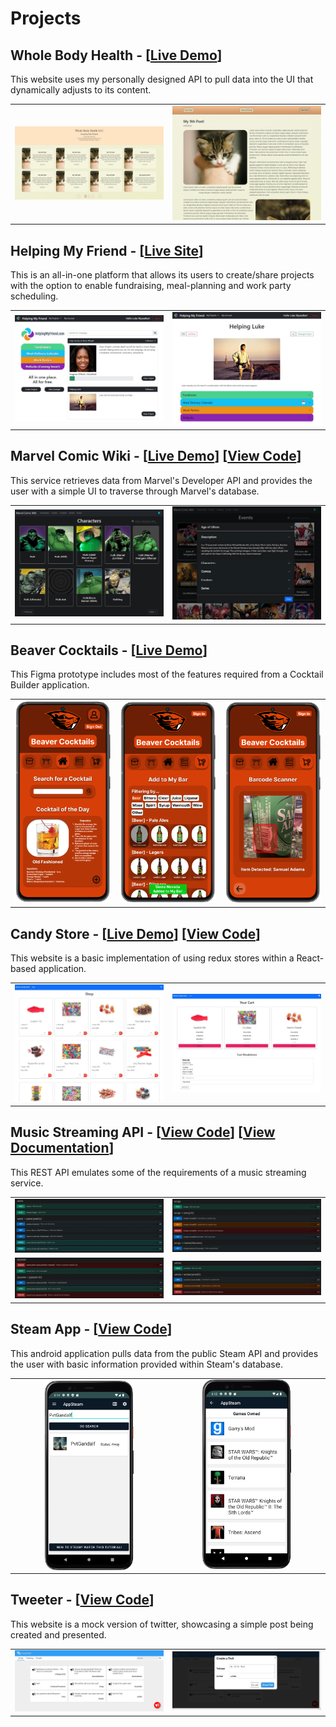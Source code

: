 # Projects
## Whole Body Health - [[Live Demo](https://main.d3s3bgzi9y4jfb.amplifyapp.com/)]
This website uses my personally designed API to pull data into the UI that dynamically adjusts to its content.
<table><tr>
<td> <img title="Whole Body Health [All Blogs]" alt="Whole Body Health [All Blogs]" src="/public/images/portfolio/WBH[AllBlogs].jpeg"/> </td>
<td> <img title="Whole Body Health [One Blog]" alt="Whole Body Health [One Blog]" src="/public/images/portfolio/WBH[OneBlog].jpeg"/> </td>
</tr></table>

## Helping My Friend - [[Live Site](http://helpingmyfriend.com)]
This is an all-in-one platform that allows its users to create/share projects with the option to enable fundraising, meal-planning and work party scheduling.
<table><tr>
<td> <img title="HelpingMyFriend.com [Home Page]" alt="HelpingMyFriend.com [Home Page]" src="/public/images/portfolio/HMF[Home].jpeg"/> </td>
<td> <img title="HelpingMyFriend.com [Project Page]" alt="HelpingMyFriend.com [Project Page]" src="/public/images/portfolio/HMF[Project].jpeg"/> </td>
</tr></table>

## Marvel Comic Wiki - [[Live Demo](https://main.d1c9vulyxwkdj2.amplifyapp.com)] [[View Code](https://github.com/PvtGandalf/MarvelComicWiki)]
This service retrieves data from Marvel's Developer API and provides the user with a simple UI to traverse through Marvel's database.
<table><tr>
<td> <img title="Marvel Comic Wiki [Character Search]" alt="Marvel Comic Wiki [Character Search]" src="/public/images/portfolio/MarvelComicWiki[CharacterSearch].jpeg"/> </td>
<td> <img title="Marvel Comic Wiki [Events Information]" alt="Marvel Comic Wiki [Events Information]" src="/public/images/portfolio/MarvelComicWiki[EventsInformation].jpeg"/> </td>
</tr></table>

## Beaver Cocktails - [[Live Demo](https://www.figma.com/proto/FdUvNWfBklduvbglLsstXJ/Beaver-Cocktails?node-id=2%3A2&scaling=scale-down&page-id=0%3A1&starting-point-node-id=2%3A2)]
This Figma prototype includes most of the features required from a Cocktail Builder application.
<table><tr>
<td> <img title="Beaver Cocktails [Home]" alt="Beaver Cocktails [Home]" src="/public/images/portfolio/BeaverCocktails[Home].png"/> </td>
<td> <img title="Beaver Cocktails [Add to My Bar]" alt="Beaver Cocktails [Add to My Bar]" src="/public/images/portfolio/BeaverCocktails[AddToMyBar].png"/> </td>
<td> <img title="Beaver Cocktails [Barcode Scanner]" alt="Beaver Cocktails [Barcode Scanner]" src="/public/images/portfolio/BeaverCocktails[BarcodeScanner].png"/> </td>
</tr></table>

## Candy Store - [[Live Demo](https://main.d1sw7xb3mnxira.amplifyapp.com/)] [[View Code](https://github.com/PvtGandalf/CandyStore)]
This website is a basic implementation of using redux stores within a React-based application.
<table><tr>
<td> <img title="Candy Store [Shop Page]" alt="Candy Store [Shop Page]" src="/public/images/portfolio/CandyStore[Shop].jpg"/> </td>
<td> <img title="Candy Store [Cart Page]" alt="Candy Store [Cart Page]" src="/public/images/portfolio/CandyStore[Cart].jpg"/> </td>
</tr></table>

## Music Streaming API - [[View Code](https://github.com/PvtGandalf/SpotifyAPI)] [[View Documentation](https://www.postman.com/spaceflight-geologist-21074911/workspace/spotify-api)]
This REST API emulates some of the requirements of a music streaming service.
<table>
<tr>
<td> <img title="Spotify API [User Requests]" alt="Spotify API [User Requests]" src="/public/images/portfolio/SpotifyAPI[Users].jpg"/> </td>
<td> <img title="Spotify API [Song Requests]" alt="Spotify API [Song Requests]" src="/public/images/portfolio/SpotifyAPI[Songs].jpg"/> </td>
</tr>
<tr>
<td> <img title="Spotify API [Playlist Requests]" alt="Spotify API [Playlist Requests]" src="/public/images/portfolio/SpotifyAPI[Playlists].jpg"/> </td>
<td> <img title="Spotify API [Artist Requests]" alt="Spotify API [Artist Requests]" src="/public/images/portfolio/SpotifyAPI[Artists].jpg"/> </td>
</tr>
</table>

## Steam App - [[View Code](https://github.com/PvtGandalf/SteamApp)]
This android application pulls data from the public Steam API and provides the user with basic information provided within Steam's database.
<table><tr>
<td align="center"> <img title="Steam App [Search]" alt="Steam App [Search]" src="/public/images/portfolio/SteamApp[Search].png" width="60%" height="auto" align="center"/> </td>
<td align="center"> <img title="Steam App [Games]" alt="Steam App [Games]" src="/public/images/portfolio/SteamApp[Games].png" width="60%" height="auto"/> </td>
</tr></table>

## Tweeter - [[View Code](https://github.com/PvtGandalf/Tweeter)]
This website is a mock version of twitter, showcasing a simple post being created and presented.
<table><tr>
<td> <img title="Tweeter [Home Page]" alt="Tweeter [Home Page]" src="/public/images/portfolio/Tweeter[Home].jpeg"/> </td>
<td> <img title="Tweeter [Post Page]" alt="Tweeter [Post Page]" src="/public/images/portfolio/Tweeter[Post].jpeg"/> </td>
</tr></table>
